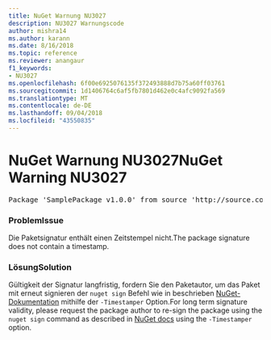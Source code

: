 ```yaml
---
title: NuGet Warnung NU3027
description: NU3027 Warnungscode
author: mishra14
ms.author: karann
ms.date: 8/16/2018
ms.topic: reference
ms.reviewer: anangaur
f1_keywords:
- NU3027
ms.openlocfilehash: 6f00e6925076135f372493888d7b75a60ff03761
ms.sourcegitcommit: 1d1406764c6af5fb7801d462e0c4afc9092fa569
ms.translationtype: MT
ms.contentlocale: de-DE
ms.lasthandoff: 09/04/2018
ms.locfileid: "43550835"
---
```

# <a name="nuget-warning-nu3027"></a><span data-ttu-id="1d937-103">NuGet Warnung NU3027</span><span class="sxs-lookup"><span data-stu-id="1d937-103">NuGet Warning NU3027</span></span>

<pre>Package 'SamplePackage v1.0.0' from source 'http://source.com/index.json': The signature should be timestamped to enable long-term signature validity after the certificate has expired.</pre>

### <a name="issue"></a><span data-ttu-id="1d937-104">Problem</span><span class="sxs-lookup"><span data-stu-id="1d937-104">Issue</span></span>

<span data-ttu-id="1d937-105">Die Paketsignatur enthält einen Zeitstempel nicht.</span><span class="sxs-lookup"><span data-stu-id="1d937-105">The package signature does not contain a timestamp.</span></span>


### <a name="solution"></a><span data-ttu-id="1d937-106">Lösung</span><span class="sxs-lookup"><span data-stu-id="1d937-106">Solution</span></span>

<span data-ttu-id="1d937-107">Gültigkeit der Signatur langfristig, fordern Sie den Paketautor, um das Paket mit erneut signieren der `nuget sign` Befehl wie in beschrieben [NuGet-Dokumentation](https://docs.microsoft.com/en-us/nuget/create-packages/sign-a-package) mithilfe der `-Timestamper` Option.</span><span class="sxs-lookup"><span data-stu-id="1d937-107">For long term signature validity, please request the package author to re-sign the package using the `nuget sign` command as described in [NuGet docs](https://docs.microsoft.com/en-us/nuget/create-packages/sign-a-package) using the `-Timestamper` option.</span></span>


